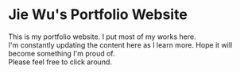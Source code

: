 # Jie Wu's Portfolio Website

This is my portfolio website. I put most of my works here.  
I'm constantly updating the content here as I learn more. Hope it will become something I'm proud of.  
Please feel free to click around.
